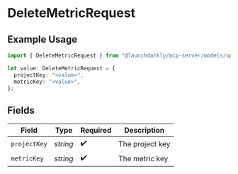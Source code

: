 # DeleteMetricRequest

## Example Usage

```typescript
import { DeleteMetricRequest } from "@launchdarkly/mcp-server/models/operations";

let value: DeleteMetricRequest = {
  projectKey: "<value>",
  metricKey: "<value>",
};
```

## Fields

| Field              | Type               | Required           | Description        |
| ------------------ | ------------------ | ------------------ | ------------------ |
| `projectKey`       | *string*           | :heavy_check_mark: | The project key    |
| `metricKey`        | *string*           | :heavy_check_mark: | The metric key     |